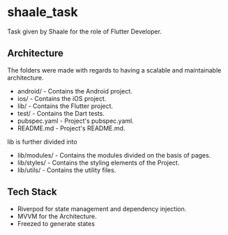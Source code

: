 # shaale_task

Task given by Shaale for the role of Flutter Developer.

## Architecture

The folders were made with regards to having a scalable and maintainable architecture.

- android/ - Contains the Android project.
- ios/ - Contains the iOS project.
- lib/ - Contains the Flutter project.
- test/ - Contains the Dart tests.
- pubspec.yaml - Project's pubspec.yaml.
- README.md - Project's README.md.

lib is further divided into
- lib/modules/ - Contains the modules divided on the basis of pages.
- lib/styles/ - Contains the styling elements of the Project.
- lib/utils/ - Contains the utility files.

## Tech Stack

- Riverpod for state management and dependency injection.
- MVVM for the Architecture.
- Freezed to generate states